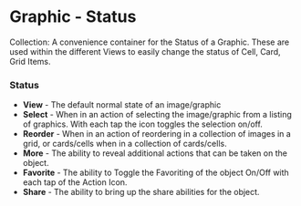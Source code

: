 # Graphic - Status

Collection:  A convenience container for the Status of a Graphic.  These are used within the different Views to easily change the status of Cell, Card, Grid Items.

### Status

- **View** - The default normal state of an image/graphic
- **Select** - When in an action of selecting the image/graphic from a listing of graphics. With each tap the icon toggles the selection on/off.
- **Reorder** - When in an action of reordering in a collection of images in a grid, or cards/cells when in a collection of cards/cells.
- **More** - The ability to reveal additional actions that can be taken on the object.
- **Favorite** - The ability to Toggle the Favoriting of the object On/Off with each tap of the Action Icon.
- **Share** - The ability to bring up the share abilities for the object.

